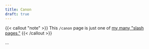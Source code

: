 ```yaml
---
title: Canon
draft: true
---
```

{{< callout "note" >}}
This `/canon` page is just one of [my many "slash pages."](/slashes)
{{< /callout >}}

...